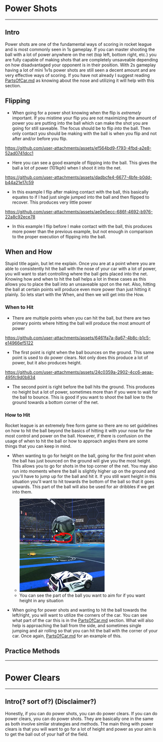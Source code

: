 # Power Shots
---
## Intro

Power shots are one of the fundamental ways of scoring in rocket league and is most commonly seen in 1s gameplay. If you can master shooting the ball with a lot of power anywhere on the net (top left, bottom right, etc.) you are fully capable of making shots that are completely unsaveable depending on how disadvantaged your opponent is in their position. With 2s gameplay having a lot of mini 1v1s power shots are still seen a decent amount and are very effective ways of scoring. If you have not already I suggest reading [PartsOfCar.md](PartsOfCar.md) as knowing about the nose and utilizing it will help with this section.

## Flipping

- When going for a power shot knowing when the flip is *extremely* important. If you mistime your flip you are not maximizing the amount of power you are putting into the ball which can make the shot you are going for still saveable. The focus should be to flip *into* the ball. Then only contact you should be making with the ball is when you flip and not after and/or before you flip.

https://github.com/user-attachments/assets/ef564bd9-f793-4fbd-a2e8-52ad0741dcc1

- Here you can see a good example of flipping into the ball. This gives the ball a lot of power (101kph) when I shoot it into the net.

https://github.com/user-attachments/assets/dadbcfe4-6677-4bfe-b0dd-b44a21e17c59

- In this example I flip after making contact with the ball, this basically equates to if I had just single jumped into the ball and then flipped to recover. This produces very little power

https://github.com/user-attachments/assets/ae0e5ecc-686f-4692-b976-22a8c92ece78

- In this example I flip before I make contact with the ball, this produces more power than the previous example, but not enough in comparison to the proper execution of flipping into the ball.

## When and How

Stupid title again, but let me explain. Once you are at a point where you are able to consistently hit the ball with the nose of your car with a lot of power, you will want to start controlling where the ball gets placed into the net. Knowing how and when to hit the ball helps a lot in these cases as this allows you to place the ball into an unsaveable spot on the net. Also, hitting the ball at certain points will produce even more power than just hitting it plainly. So lets start with the When, and then we will get into the How.

### When to Hit

- There are multiple points when you can hit the ball, but there are two primary points where hitting the ball will produce the most amount of power

https://github.com/user-attachments/assets/6461fa7a-8a67-4b8c-b1c5-e14966ef5122

- The first point is right when the ball bounces on the ground. This same point is used to do power clears. Not only does this produce a lot of power, but it also produces height.

https://github.com/user-attachments/assets/24c0359a-2902-4cc6-aeaa-495fc9d0b834

- The second point is right before the ball hits the ground. This produces no height but a lot of power, sometimes more than if you were to wait for the ball to bounce. This is good if you want to shoot the ball low to the ground towards a bottom corner of the net.

### How to Hit

Rocket league is an extremely free form game so there are no set guidelines on how to hit the ball beyond the basics of hitting it with your nose for the most control and power on the ball. However, if there is confusion on the usage of when to hit the ball or how to approach angles there are some things that you can keep in mind.

- When wanting to go for height on the ball, going for the first point when the ball has just bounced on the ground will give you the most height. This allows you to go for shots in the top corner of the net. You may also run into moments where the ball is slightly higher up on the ground and you'll have to jump up for the ball and hit it. If you still want height in this situation you'll want to hit towards the bottom of the ball so that it goes upwards. This part of the ball will also be used for air dribbles if we get into them.
    - ![Image](media/bottomOfBall.png)
    - You can see the part of the ball you want to aim for if you want height in any situation 

- When going for power shots and wanting to hit the ball towards the left/right, you will want to utilize the corners of the car. You can see what part of the car this is in the [PartsOfCar.md](PartsOfCar.md) section. What will also help is approaching the ball from the side, and sometimes single jumping and air rolling so that you can hit the ball with the corner of your car. Once again, [PartsOfCar.md](PartsOfCar.md) for an example of this.

## Practice Methods



---
# Power Clears
---
## Intro(? sort of?) (Disclaimer?)

Honestly, if you can do power shots, you can do power clears. If you can do power clears, you can do power shots. They are basically one in the same as both involve similar strategies and methods. The main thing with power clears is that you will want to go for a lot of height and power as your aim is to get the ball out of your half of the field. 
